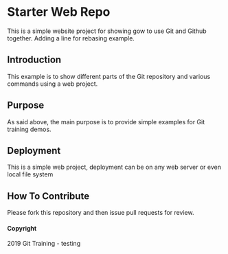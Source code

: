 # Starter Web Repo

This is a simple website project for showing gow to use Git and Github together. 
Adding a line for rebasing example. 

## Introduction

This example is to show different parts of the Git repository and various commands using a web project. 

## Purpose

As said above, the main purpose is to provide simple examples for Git training demos. 

## Deployment

This is a simple web project, deployment can be on any web server or even local file system

## How To Contribute

Please fork this repository and then issue pull requests for review.

#### Copyright

2019 Git Training - testing